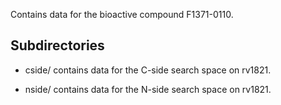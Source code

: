 Contains data for the bioactive compound F1371-0110.

## Subdirectories

- cside/ contains data for the C-side search space on rv1821.

- nside/ contains data for the N-side search space on rv1821.

